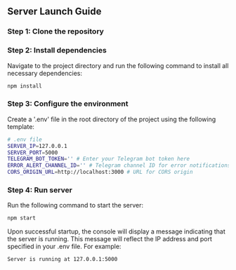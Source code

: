 ## Server Launch Guide

### Step 1: Clone the repository

### Step 2: Install dependencies

Navigate to the project directory and run the following command to install all necessary dependencies:

```bash
npm install
```

### Step 3: Configure the environment

Create a '.env' file in the root directory of the project using the following template:

```bash
# .env file
SERVER_IP=127.0.0.1
SERVER_PORT=5000
TELEGRAM_BOT_TOKEN='' # Enter your Telegram bot token here
ERROR_ALERT_CHANNEL_ID='' # Telegram channel ID for error notifications
CORS_ORIGIN_URL=http://localhost:3000 # URL for CORS origin
```

### Step 4: Run server

Run the following command to start the server:

```bash
npm start
```

Upon successful startup, the console will display a message indicating that the server is running. This message will reflect the IP address and port specified in your .env file. For example:

```bash
Server is running at 127.0.0.1:5000
```